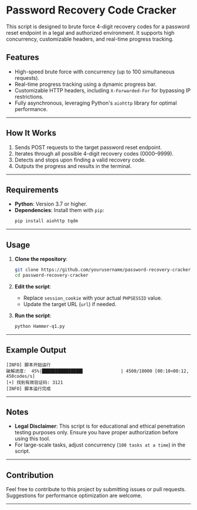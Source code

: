 
# Password Recovery Code Cracker

This script is designed to brute force 4-digit recovery codes for a password reset endpoint in a legal and authorized environment. It supports high concurrency, customizable headers, and real-time progress tracking.

## Features

- High-speed brute force with concurrency (up to 100 simultaneous requests).
- Real-time progress tracking using a dynamic progress bar.
- Customizable HTTP headers, including `X-Forwarded-For` for bypassing IP restrictions.
- Fully asynchronous, leveraging Python's `aiohttp` library for optimal performance.

---

## How It Works

1. Sends POST requests to the target password reset endpoint.
2. Iterates through all possible 4-digit recovery codes (0000–9999).
3. Detects and stops upon finding a valid recovery code.
4. Outputs the progress and results in the terminal.

---

## Requirements

- **Python**: Version 3.7 or higher.
- **Dependencies**: Install them with `pip`:
  ```bash
  pip install aiohttp tqdm
  ```

---

## Usage

1. **Clone the repository**:
   ```bash
   git clone https://github.com/yourusername/password-recovery-cracker.git
   cd password-recovery-cracker
   ```

2. **Edit the script**:
   - Replace `session_cookie` with your actual `PHPSESSID` value.
   - Update the target URL (`url`) if needed.

3. **Run the script**:
   ```bash
   python Hammer-q1.py
   ```

---

## Example Output

```plaintext
[INFO] 脚本开始运行
破解进度:  45%|███████████████▌              | 4500/10000 [00:10<00:12, 450codes/s]
[+] 找到有效验证码: 3121
[INFO] 脚本运行完成
```

---

## Notes

- **Legal Disclaimer**: This script is for educational and ethical penetration testing purposes only. Ensure you have proper authorization before using this tool.
- For large-scale tasks, adjust concurrency (`100 tasks at a time`) in the script.

---

## Contribution

Feel free to contribute to this project by submitting issues or pull requests. Suggestions for performance optimization are welcome.

---



